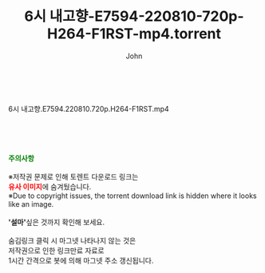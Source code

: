 ﻿---
layout: post
title:  "6시 내고향-E7594-220810-720p-H264-F1RST-mp4.torrent"
author: John
categories: [ 방송/음악 ]
tags: [  ]
image:  
description: "6시 내고향-E7594-220810-720p-H264-F1RST-mp4 torrent 정보 공유"
toc: true
toc_sticky: true
---

<br>
<div class="view-img">
<a class="view_image" href="https://torrentmobile60.com/bbs/view_image.php?fn=%2Fdata%2Ffile%2Fmusic%2F2697634418_ipbckvGL_19e261dd58622b344814a6acc4949f2dbf3359d6.jpg" target="_blank"><img alt="" class="img-tag" content="https://torrentmobile60.com/data/file/music/2697634418_ipbckvGL_19e261dd58622b344814a6acc4949f2dbf3359d6.jpg" itemprop="image" src="https://torrentmobile60.com/data/file/music/2697634418_ipbckvGL_19e261dd58622b344814a6acc4949f2dbf3359d6.jpg"/></a></div><div class="view-content" itemprop="description">
<p>6시 내고향.E7594.220810.720p.H264-F1RST.mp4<br/></p> </div>
    
<br><br><br>
<p data-ke-size="size16"><b><span style="color: green;">주의사항</span></b><br /><br />※저작권 문제로 인해 토렌트 다운로드 링크는<br /><b><span style="color: red;">유사 이미지</span></b>에 숨겨뒀습니다.<br />※Due to copyright issues, the torrent download link is hidden where it looks like an image.<br /><br /><b>'설마'</b>싶은 것까지 확인해 보세요.<br /><br />숨김링크 클릭 시 마그넷 나타나지 않는 것은<br />저작권으로 인한 링크만료 자료로<br />1시간 간격으로 봇에 의해 마그넷 주소 갱신됩니다.</p>
